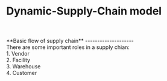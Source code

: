 # Dynamic-Supply-Chain model
</br>
</br>
**Basic flow of supply chain**
--------------------
</br>
There are some important roles in a supply chian:
</br>
1. Vendor
</br>
2. Facility
</br>
3. Warehouse
</br>
4. Customer
